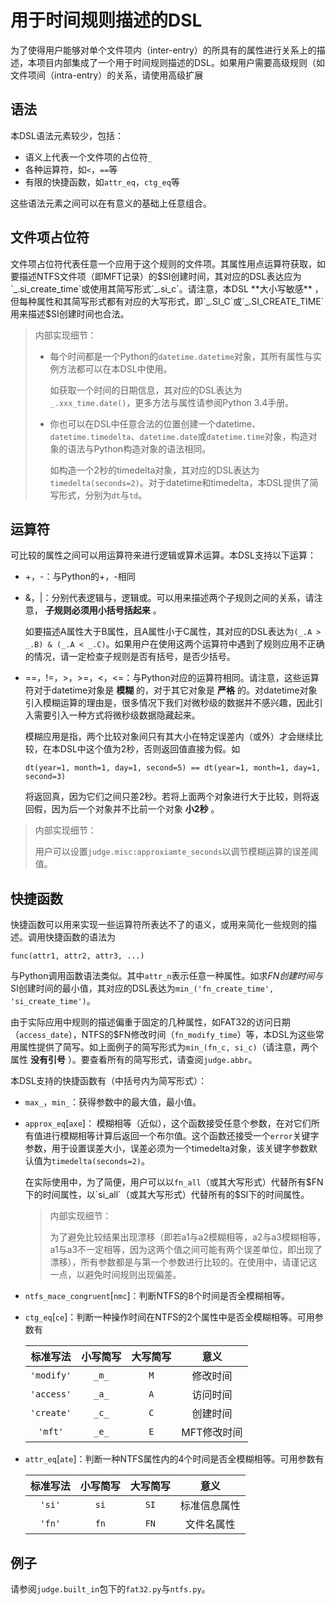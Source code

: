 
用于时间规则描述的DSL
====

为了使得用户能够对单个文件项内（inter-entry）的所具有的属性进行关系上的描述，本项目内部集成了一个用于时间规则描述的DSL。如果用户需要高级规则（如文件项间（intra-entry）的关系，请使用高级扩展

语法
----

本DSL语法元素较少，包括：

* 语义上代表一个文件项的占位符`_`
* 各种运算符，如`<`，`==`等
* 有限的快捷函数，如`attr_eq`，`ctg_eq`等

这些语法元素之间可以在有意义的基础上任意组合。


文件项占位符
----

文件项占位符代表任意一个应用于这个规则的文件项。其属性用点运算符获取，如要描述NTFS文件项（即MFT记录）的$SI创建时间，其对应的DSL表达应为`_.si_create_time`或使用其简写形式`_.si_c`。请注意，本DSL **大小写敏感** ，但每种属性和其简写形式都有对应的大写形式，即`_.SI_C`或`_.SI_CREATE_TIME`用来描述$SI创建时间也合法。

> 内部实现细节：
>
> *   每个时间都是一个Python的`datetime.datetime`对象，其所有属性与实例方法都可以在本DSL中使用。
>
>     如获取一个时间的日期信息，其对应的DSL表达为`_.xxx_time.date()`，更多方法与属性请参阅Python 3.4手册。
>
> *   你也可以在DSL中任意合法的位置创建一个datetime、`datetime.timedelta`、`datetime.date`或`datetime.time`对象，构造对象的语法与Python构造对象的语法相同。
>
>     如构造一个2秒的timedelta对象，其对应的DSL表达为`timedelta(seconds=2)`。对于datetime和timedelta，本DSL提供了简写形式，分别为`dt`与`td`。


运算符
----

可比较的属性之间可以用运算符来进行逻辑或算术运算。本DSL支持以下运算：

*   +，-：与Python的+，-相同

*   &，|：分别代表逻辑与，逻辑或。可以用来描述两个子规则之间的关系，请注意， **子规则必须用小括号括起来** 。

    如要描述A属性大于B属性，且A属性小于C属性，其对应的DSL表达为`(_.A > _.B) & (_.A < _.C)`。如果用户在使用这两个运算符中遇到了规则应用不正确的情况，请一定检查子规则是否有括号，是否少括号。

*   ==，!=，>，>=，<，<=：与Python对应的运算符相同。请注意，这些运算符对于datetime对象是 **模糊** 的，对于其它对象是 **严格** 的。对datetime对象引入模糊运算的理由是，很多情况下我们对微秒级的数据并不感兴趣，因此引入需要引入一种方式将微秒级数据隐藏起来。

    模糊应用是指，两个比较对象间只有其大小在特定误差内（或外）才会继续比较，在本DSL中这个值为2秒，否则返回值直接为假。如

        dt(year=1, month=1, day=1, second=5) == dt(year=1, month=1, day=1, second=3)

    将返回真，因为它们之间只差2秒。若将上面两个对象进行大于比较，则将返回假，因为后一个对象并不比前一个对象 **小2秒** 。

> 内部实现细节：
>
> 用户可以设置`judge.misc:approxiamte_seconds`以调节模糊运算的误差阈值。

快捷函数
----

快捷函数可以用来实现一些运算符所表达不了的语义，或用来简化一些规则的描述。调用快捷函数的语法为

    func(attr1, attr2, attr3, ...)

与Python调用函数语法类似。其中`attr_n`表示任意一种属性。如求$FN创建时间与$SI创建时间的最小值，其对应的DSL表达为`min_('fn_create_time', 'si_create_time')`。

由于实际应用中规则的描述偏重于固定的几种属性，如FAT32的访问日期（`access_date`），NTFS的$FN修改时间（`fn_modify_time`）等，本DSL为这些常用属性提供了简写。如上面例子的简写形式为`min_(fn_c, si_c)`（请注意，两个属性 **没有引号** ）。要查看所有的简写形式，请查阅`judge.abbr`。

本DSL支持的快捷函数有（中括号内为简写形式）：

*   `max_`，`min_`：获得参数中的最大值，最小值。

*   `approx_eq`[`axe`]： 模糊相等（近似），这个函数接受任意个参数，在对它们所有值进行模糊相等计算后返回一个布尔值。这个函数还接受一个`error`关键字参数，用于设置误差大小，误差必须为一个timedelta对象，该关键字参数默认值为`timedelta(seconds=2)`。

    在实际使用中，为了简便，用户可以以`fn_all`（或其大写形式）代替所有$FN下的时间属性，以`si_all`（或其大写形式）代替所有的$SI下的时间属性。

    > 内部实现细节：
	>
	> 为了避免比较结果出现漂移（即若a1与a2模糊相等，a2与a3模糊相等，a1与a3不一定相等，因为这两个值之间可能有两个误差单位，即出现了漂移），所有参数都是与第一个参数进行比较的。在使用中，请谨记这一点，以避免时间规则出现偏差。

*   `ntfs_mace_congruent`[`nmc`]：判断NTFS的8个时间是否全模糊相等。

*   `ctg_eq`[`ce`]：判断一种操作时间在NTFS的2个属性中是否全模糊相等。可用参数有

    |标准写法      |小写简写|大写简写|意义        |
    |:----------:|:-----:|:----:|:---------:|
    | `'modify'` | `_m_` | `M`  | 修改时间    |
	| `'access'` | `_a_` | `A`  | 访问时间    |
	| `'create'` | `_c_` | `C`  | 创建时间    |
	| `'mft'`    | `_e_` | `E`  | MFT修改时间 |

*   `attr_eq`[`ate`]：判断一种NTFS属性内的4个时间是否全模糊相等。可用参数有

    |标准写法  |小写简写|大写简写|意义       |
    |:------:|:----:|:----:|:---------:|
    | `'si'` | `si` | `SI` | 标准信息属性 |
	| `'fn'` | `fn` | `FN` | 文件名属性  |


例子
----

请参阅`judge.built_in`包下的`fat32.py`与`ntfs.py`。

